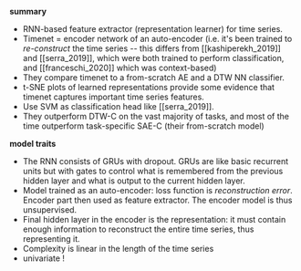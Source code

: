 **summary**
* RNN-based feature extractor (representation learner) for time series.
* Timenet = encoder network of an auto-encoder (i.e. it's been trained to _re-construct_ the time series -- this differs from [[kashiperekh_2019]] and [[serra_2019]], which were both trained to perform classification, and [[franceschi_2020]] which was context-based)
* They compare timenet to a from-scratch AE and a DTW NN classifier.
* t-SNE plots of learned representations provide some evidence that timenet captures important time series features.
* Use SVM as classification head like [[serra_2019]].
* They outperform DTW-C on the vast majority of tasks, and most of the time outperform task-specific SAE-C (their from-scratch model) 

**model traits**
* The RNN consists of GRUs with dropout. GRUs are like basic recurrent units but with gates to control what is remembered from the previous hidden layer and what is output to the current hidden layer.
* Model trained as an auto-encoder: loss function is _reconstruction error_. Encoder part then used as feature extractor. The encoder model is thus unsupervised.
* Final hidden layer in the encoder is the representation: it must contain enough information to reconstruct the entire time series, thus representing it.
* Complexity is linear in the length of the time series
* univariate !